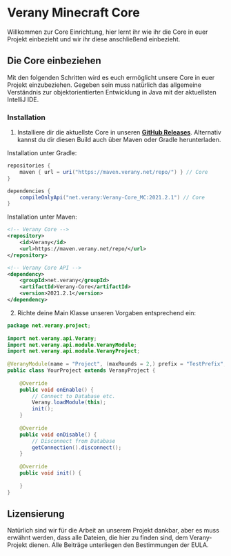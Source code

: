 Verany Minecraft Core
=============

Willkommen zur Core Einrichtung,
hier lernt ihr wie ihr die Core in euer Projekt einbezieht und wir ihr diese anschließend einbezieht.

Die Core einbeziehen
----------------------

Mit den folgenden Schritten wird es euch ermöglicht unsere Core in euer Projekt einzubeziehen. Gegeben sein muss natürlich das allgemeine Verständnis zur objektorientierten Entwicklung in Java mit der aktuellsten IntelliJ IDE.

### Installation

1. Installiere dir die aktuellste Core in unseren **[GitHub Releases](https://github.com/verany-network/core/releases/)**. Alternativ kannst du dir diesen Build auch über Maven oder Gradle herunterladen.

Installation unter Gradle:
```java
repositories {
    maven { url = uri("https://maven.verany.net/repo/") } // Core
}

dependencies {
    compileOnlyApi("net.verany:Verany-Core_MC:2021.2.1") // Core
}
```
Installation unter Maven:
```xml
<!-- Verany Core -->
<repository>
    <id>Verany</id>
    <url>https://maven.verany.net/repo/</url>
</repository>

<!-- Verany Core API -->
<dependency>
    <groupId>net.verany</groupId>
    <artifactId>Verany-Core</artifactId>
    <version>2021.2.1</version>
</dependency>
```

2. Richte deine Main Klasse unseren Vorgaben entsprechend ein:
```java
package net.verany.project;
 
import net.verany.api.Verany;
import net.verany.api.module.VeranyModule;
import net.verany.api.module.VeranyProject;
 
@VeranyModule(name = "Project", (maxRounds = 2,) prefix = "TestPrefix", version = "2021.2.1", authors = {"Developer"}, user = "user", host = "verany.net", password = "password", databases = {"project"})
public class YourProject extends VeranyProject {
 
    @Override
    public void onEnable() {
        // Connect to Database etc.
        Verany.loadModule(this);
        init();
    }
 
    @Override
    public void onDisable() {
        // Disconnect from Database
        getConnection().disconnect();
    }
 
    @Override
    public void init() {
 
    }
}
```


Lizensierung
---------------------------

Natürlich sind wir für die Arbeit an unserem Projekt dankbar, aber es muss erwähnt werden, dass alle Dateien, die hier zu finden sind, dem Verany-Projekt dienen.
Alle Beiträge unterliegen den Bestimmungen der EULA.
